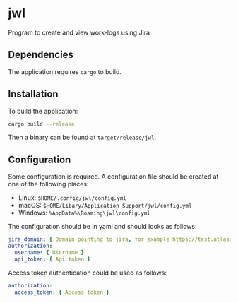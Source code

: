 # jwl

Program to create and view work-logs using Jira

## Dependencies

The application requires `cargo` to build.

## Installation

To build the application:

```sh
cargo build --release
```

Then a binary can be found at `target/release/jwl`.

## Configuration

Some configuration is required. A configuration file should be created at one
of the following places:

- Linux: `$HOME/.config/jwl/config.yml`
- macOS: `$HOME/Libary/Application Support/jwl/config.yml`
- Windows: `%AppData%\Roaming\jwl\config.yml`

The configuration should be in yaml and should looks as follows:

```yaml
jira_domain: { Domain pointing to jira, for example https://test.atlassian.net }
authorization:
  username: { Username }
  api_token: { Api token }
```

Access token authentication could be used as follows:

```yaml
authorization:
  access_token: { Access token }
```
